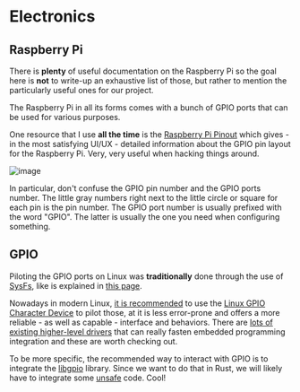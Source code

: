 # Electronics

## Raspberry Pi

There is **plenty** of useful documentation on the Raspberry Pi so the goal
here is **not** to write-up an exhaustive list of those, but rather to mention
the particularly useful ones for our project.

The Raspberry Pi in all its forms comes with a bunch of GPIO ports that can be
used for various purposes.

One resource that I use **all the time** is the [Raspberry Pi
Pinout](https://pinout.xyz) which gives - in the most satisfying UI/UX -
detailed information about the GPIO pin layout for the Raspberry Pi. Very, very
useful when hacking things around.

![image](https://github.com/user-attachments/assets/47cbe1c3-6331-441b-94b1-5b5342d59dd2)

In particular, don't confuse the GPIO pin number and the GPIO ports number. The
little gray numbers right next to the little circle or square for each pin is
the pin number. The GPIO port number is usually prefixed with the word "GPIO".
The latter is usually the one you need when configuring something.

## GPIO

Piloting the GPIO ports on Linux was **traditionally** done through the use of
[SysFs](https://www.man7.org/linux/man-pages/man5/sysfs.5.html), like is
explained in [this
page](https://www.ics.com/blog/gpio-programming-using-sysfs-interface).

Nowadays in modern Linux, [it is
recommended](https://docs.kernel.org/next/admin-guide/gpio/sysfs.html) to use
the [Linux GPIO Character
Device](https://www.kernel.org/doc/html/latest/driver-api/gpio/using-gpio.html)
to pilot those, at it is less error-prone and offers a more reliable - as well
as capable - interface and behaviors. There are [lots of existing higher-level
drivers](https://docs.kernel.org/next/driver-api/gpio/drivers-on-gpio.html)
that can really fasten embedded programming integration and these are worth
checking out.

To be more specific, the recommended way to interact with GPIO is to integrate
the [libgpio](https://git.kernel.org/pub/scm/libs/libgpiod/libgpiod.git/about/)
library. Since we want to do that in Rust, we will likely have to integrate
some [unsafe](https://doc.rust-lang.org/book/ch19-01-unsafe-rust.html) code.
Cool!
